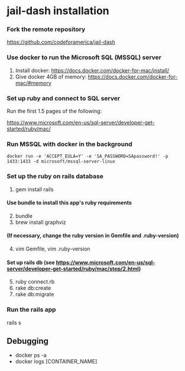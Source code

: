 # jail-dash installation

### Fork the remote repository
https://github.com/codeforamerica/jail-dash

### Use docker to run the Microsoft SQL (MSSQL) server
1. Install docker: https://docs.docker.com/docker-for-mac/install/
2. Give docker 4GB of memory: https://docs.docker.com/docker-for-mac/#memory

### Set up ruby and connect to SQL server
Run the first 1.5 pages of the following:

https://www.microsoft.com/en-us/sql-server/developer-get-started/ruby/mac/

### Run MSSQL with docker in the background
`docker run -e 'ACCEPT_EULA=Y' -e 'SA_PASSWORD=SApassword!' -p 1433:1433 -d microsoft/mssql-server-linux`

### Set up the ruby on rails database
1. gem install rails
#### Use bundle to install this app's ruby requirements
2. bundle
3. brew install graphviz
#### (If necessary, change the ruby version in Gemfile and .ruby-version)
4. vim Gemfile, vim .ruby-version
#### Set up rails db (see https://www.microsoft.com/en-us/sql-server/developer-get-started/ruby/mac/step/2.html)
5. ruby connect.rb
6. rake db:create
7. rake db:migrate

### Run the rails app
rails s


## Debugging
- docker ps -a
- docker logs [CONTAINER_NAME]



